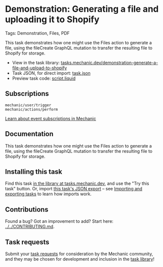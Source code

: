 # Demonstration: Generating a file and uploading it to Shopify

Tags: Demonstration, Files, PDF

This task demonstrates how one might use the Files action to generate a file, using the fileCreate GraphQL mutation to transfer the resulting file to Shopify for storage.

* View in the task library: [tasks.mechanic.dev/demonstration-generate-a-file-and-upload-to-shopify](https://tasks.mechanic.dev/demonstration-generate-a-file-and-upload-to-shopify)
* Task JSON, for direct import: [task.json](../../tasks/demonstration-generate-a-file-and-upload-to-shopify.json)
* Preview task code: [script.liquid](./script.liquid)

## Subscriptions

```liquid
mechanic/user/trigger
mechanic/actions/perform
```

[Learn about event subscriptions in Mechanic](https://learn.mechanic.dev/core/tasks/subscriptions)

## Documentation

This task demonstrates how one might use the Files action to generate a file, using the fileCreate GraphQL mutation to transfer the resulting file to Shopify for storage.

## Installing this task

Find this task [in the library at tasks.mechanic.dev](https://tasks.mechanic.dev/demonstration-generate-a-file-and-upload-to-shopify), and use the "Try this task" button. Or, import [this task's JSON export](../../tasks/demonstration-generate-a-file-and-upload-to-shopify.json) – see [Importing and exporting tasks](https://learn.mechanic.dev/core/tasks/import-and-export) to learn how imports work.

## Contributions

Found a bug? Got an improvement to add? Start here: [../../CONTRIBUTING.md](../../CONTRIBUTING.md).

## Task requests

Submit your [task requests](https://mechanic.canny.io/task-requests) for consideration by the Mechanic community, and they may be chosen for development and inclusion in the [task library](https://tasks.mechanic.dev/)!
